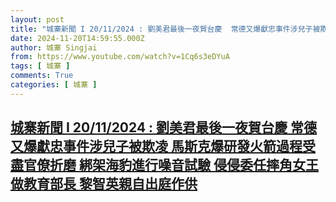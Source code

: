 ```yaml
---
layout: post
title: "城寨新聞 I 20/11/2024 : 劉美君最後一夜賀台慶  常德又爆獻忠事件涉兒子被欺凌 馬斯克爆研發火箭過程受盡官僚折磨 綁架海豹進行噪音試驗 侵侵委任摔角女王做教育部長 黎智英親自出庭作供"
date: 2024-11-20T14:59:55.000Z
author: 城寨 Singjai
from: https://www.youtube.com/watch?v=1Cq6s3eDYuA
tags: [ 城寨 ]
comments: True
categories: [ 城寨 ]
---
```

<!--1732114795000-->
[城寨新聞 I 20/11/2024 : 劉美君最後一夜賀台慶  常德又爆獻忠事件涉兒子被欺凌 馬斯克爆研發火箭過程受盡官僚折磨 綁架海豹進行噪音試驗 侵侵委任摔角女王做教育部長 黎智英親自出庭作供](https://www.youtube.com/watch?v=1Cq6s3eDYuA)
------

<div>

</div>
